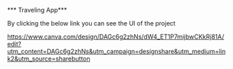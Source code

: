 *** Traveling App***

By clicking the below link you can see the UI of the project


https://www.canva.com/design/DAGc6g2zhNs/dW4_ET1P7mijbwCKkRj81A/edit?utm_content=DAGc6g2zhNs&utm_campaign=designshare&utm_medium=link2&utm_source=sharebutton
